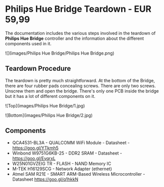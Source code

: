 # Philips Hue Bridge Teardown - EUR 59,99

The documentation includes the various steps involved in the teardown of **Philips Hue Bridge** controller and the information about the  different components used in it.

![](images/Philips Hue Bridge/Philips Hue Bridge.png)

## Teardown Procedure
The teardown is pretty much straightforward. At the bottom of the Bridge, there are four rubber pads concealing screws. There are only two screws. Unscrew them and open the bridge. There's only one PCB inside the bridge but it has a lot of different components on it.

![Top](images/Philips Hue Bridge/1.jpg)

![Bottom](images/Philips Hue Bridge/2.jpg)

## Components

- QCA4531-BL3A - QUALCOMM WiFi Module - Datasheet - https://goo.gl/YTkmh5
- Winbond W9751G6KB-25 - DDR2 SRAM - Datasheet - https://goo.gl/EyqrxL
- W25N01GVZEIG TR - FLASH - NAND Memory IC
- M-TEK H16129SCG - Network Adapter (ethernet)
- Atmel SAM R21E - SMART ARM-Based Wireless Microcontroller - Datasheet https://goo.gl/q1hkkN
